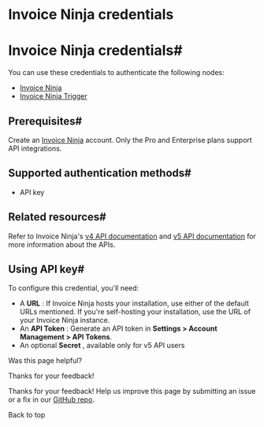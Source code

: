 # Invoice Ninja credentials

[ ](https://github.com/n8n-io/n8n-docs/edit/main/docs/integrations/builtin/credentials/invoiceninja.md "Edit this page")

# Invoice Ninja credentials#

You can use these credentials to authenticate the following nodes:

  * [Invoice Ninja](../../app-nodes/n8n-nodes-base.invoiceninja/)
  * [Invoice Ninja Trigger](../../trigger-nodes/n8n-nodes-base.invoiceninjatrigger/)



## Prerequisites#

Create an [Invoice Ninja](https://www.invoiceninja.com/) account. Only the Pro and Enterprise plans support API integrations.

## Supported authentication methods#

  * API key



## Related resources#

Refer to Invoice Ninja's [v4 API documentation](https://invoice-ninja.readthedocs.io/en/latest/api.html) and [v5 API documentation](https://api-docs.invoicing.co/) for more information about the APIs.

## Using API key#

To configure this credential, you'll need:

  * A **URL** : If Invoice Ninja hosts your installation, use either of the default URLs mentioned. If you're self-hosting your installation, use the URL of your Invoice Ninja instance.
  * An **API Token** : Generate an API token in **Settings > Account Management > API Tokens**.
  * An optional **Secret** , available only for v5 API users

Was this page helpful? 

Thanks for your feedback! 

Thanks for your feedback! Help us improve this page by submitting an issue or a fix in our [GitHub repo](https://github.com/n8n-io/n8n-docs). 

Back to top 
